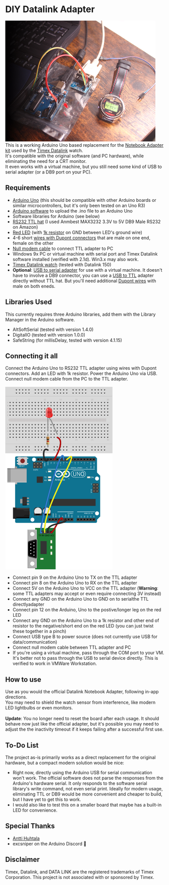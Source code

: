 # DIY Datalink Adapter
<img src="DIY_Datalink_photo.png" width="476"><br>
This is a working Arduino Uno based replacement for the [Notebook Adapter kit][Adapter_Wiki] used by the [Timex Datalink][Watch_Wiki] watch.<br>
It's compatible with the original software (and PC hardware), while eliminating the need for a CRT monitor.<br>
It even works with a virtual machine, but you still need some kind of USB to serial adapter (or a DB9 port on your PC).<br>

## Requirements
-  [Arduino Uno][ArduinoUno] (this should be compatible with other Arduino boards or similar microcontrollers, but it's only been tested on an Uno R3)
-  [Arduino software][ArduinoSoft] to upload the .ino file to an Arduino Uno
-  Software libraries for Arduino (see below)
-  [RS232 TTL hat][TTL_Hat] (I used Anmbest MAX3232 3.3V to 5V DB9 Male RS232 on Amazon)
-  [Red LED][LEDs] (with [1k resistor][ResistorKit] on GND between LED's ground wire)
-  4-6 short [wires with Dupont connectors][DupontWire] that are male on one end, female on the other
-  [Null modem cable][NullModem] to connect TTL adapter to PC
-  Windows 9x PC or virtual machine with serial port and Timex Datalink software installed (verified with 2.1d). Win3.x may also work.
-  [Timex Datalink watch][Watch_Wiki] (tested with Datalink 150)
-  <b>Optional</b>: [USB to serial adapter][USB_Serial] for use with a virtual machine. It doesn't have to involve a DB9 connector, you can use a [USB to TTL][TTL_Direct] adapter directly without TTL hat. But you'll need additional [Dupont wires][DupontWire] with male on both eneds.

## Libraries Used
This currently requires three Arduino libraries, add them with the Library Manager in the Arduino software.
-  AltSoftSerial (tested with version 1.4.0)
-  DigitalIO (tested with version 1.0.0)
-  SafeString (for millisDelay, tested with version 4.1.15)

## Connecting it all
Connect the Arduino Uno to RS232 TTL adapter using wires with Dupont connectors. Add an LED with 1k resistor. Power the Arduino Uno via USB. Connect null modem cable from the PC to the TTL adapter.<br><br>
<img src="DIY_Datalink_Breadboard.png" width="340" height="577"><br>
-  Connect pin 9 on the Arduino Uno to TX on the TTL adapter
-  Connect pin 8 on the Arduino Uno to RX on the TTL adapter
-  Connect 5V on the Arduino Uno to VCC on the TTL adapter (<b>Warning</b>: some TTL adapters may accept or even require connecting 3V instead)
-  Connect any GND on the Arduino Uno to GND on to serialthe TTL  directlyadapter
-  Connect pin 12 on the Arduino, Uno to the postive/longer leg on the red LED
-  Connect any GND on the Arduino Uno to a 1k resistor and other end of resistor to the negative/short end on the red LED (you can just twist these together in a pinch)
-  Connect USB type B to power source (does not currently use USB for data/communication)
-  Connect null modem cable between TTL adapter and PC
-  If you're using a virtual machine, pass through the COM port to your VM. It's better not to pass through the USB to serial device directly. This is verified to work in VMWare Workstation. 

## How to use
Use as you would the official Datalink Notebook Adapter, following in-app directions.<br>
You may need to shield the watch sensor from interference, like modern LED lightbulbs or even monitors. <br><br>
<b>Update</b>: You no longer need to reset the board after each usage. It should behave now just like the official adapter, but it's possible you may need to adjust the the inactivity timeout if it keeps failing after a successful first use.

## To-Do List

The project as-is primarily works as a direct replacement for the original hardware, but a compact modern solution would be nice: <br>
-  Right now, directly using the Arduino USB for serial communication won't work. The official software does not parse the responses from the Arduino's hardware serial. It only responds to the software serial library's write command, not even serial print. Ideally for modern usage, eliminating TTL or DB9 would be more convenient and cheaper to build, but I have yet to get this to work. 
-  I would also like to test this on a smaller board that maybe has a built-in LED for convenience. 

## Special Thanks
- [Antti Huhtala][Antti]
- excsniper on the Arduino Discord 🦆

## Disclaimer
 Timex, Datalink, and DATA LINK are the registered trademarks of Timex Corporation.  This project is not associated with or sponsored by Timex.
 
[Antti]: <https://github.com/ahhuhtal>
[Watch_Wiki]: <https://en.wikipedia.org/wiki/Timex_Datalink>
[Adapter_Wiki]: <https://en.wikipedia.org/wiki/Timex_Datalink#Notebook_adapter>
[ArduinoUno]: <https://store-usa.arduino.cc/products/arduino-uno-rev3/>
[ArduinoSoft]: <https://www.arduino.cc/en/software/>
[LEDs]: <https://smile.amazon.com/eBoot-Pieces-Emitting-Diodes-Assorted/dp/B06XPV4CSH>
[ResistorKit]: <https://smile.amazon.com/Elegoo-Values-Resistor-Assortment-Compliant/dp/B072BL2VX1/>
[DupontWire]: <https://smile.amazon.com/SIM-NAT-Breadboard-Arduino-Raspberry/dp/B07RX78T9L/>
[NullModem]: <https://smile.amazon.com/StarTech-com-10-Feet-RS232-Serial-SCNM9FF/dp/B00006B8BJ>
[USB_Serial]: <https://smile.amazon.com/dp/B0753HBT12>
[TTL_Hat]: <https://smile.amazon.com/Anmbest-Converter-Connector-Raspberry-Microcontrollers/dp/B07LBDZ9WG/>
[TTL_Direct]: <https://www.sparkfun.com/products/17831>
